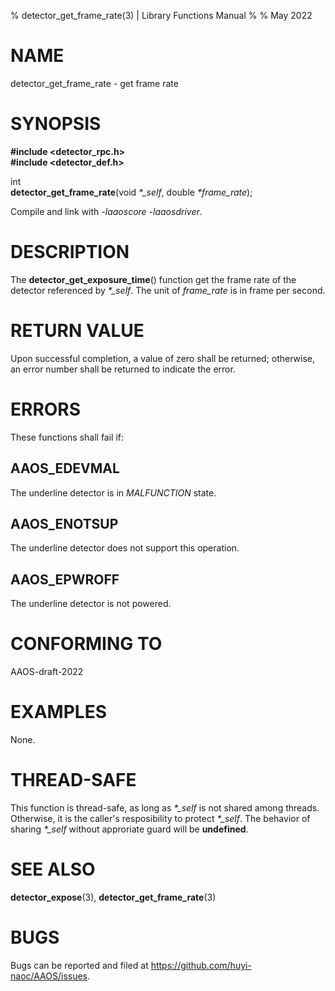 % detector\_get\_frame\_rate(3) | Library Functions Manual
%
% May 2022

NAME
====

detector\_get\_frame\_rate - get frame rate

SYNOPSIS
========

**#include <detector_rpc.h>**  
**#include <detector_def.h>**

int  
**detector_get_frame_rate**(void *\*\_self*, double *\*frame_rate*);

Compile and link with *-laaoscore* *-laaosdriver*.

DESCRIPTION
===========

The **detector_get_exposure_time**() function get the frame rate of the detector referenced by *\*\_self*. The unit of *frame\_rate* is in frame per second.

RETURN VALUE
============

Upon successful completion, a value of zero shall be returned; otherwise, an error number shall be returned to indicate the error.

ERRORS
======

These functions shall fail if:

AAOS\_EDEVMAL
------------

The underline detector is in *MALFUNCTION* state.

AAOS\_ENOTSUP
------------

The underline detector does not support this operation.

AAOS\_EPWROFF
------------

The underline detector is not powered.

CONFORMING TO
=============

AAOS-draft-2022

EXAMPLES
========

None.

THREAD-SAFE
===========

This function is thread-safe, as long as *\*\_self* is not shared among threads. Otherwise, it is the caller's resposibility to protect *\*\_self*. The behavior of sharing *\*\_self* without approriate guard will be **undefined**.

SEE ALSO
========

**detector_expose**(3), **detector_get_frame_rate**(3)

BUGS
====

Bugs can be reported and filed at https://github.com/huyi-naoc/AAOS/issues.

